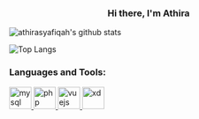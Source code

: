 <h3 align="center">Hi there, I'm Athira</h3>



![athirasyafiqah's github stats](https://github-readme-stats.vercel.app/api?username=athirasyafiqah&count_private=true&show_icons=true&&theme=graywhite&include_all_commits=true)  

![Top Langs](https://github-readme-stats.vercel.app/api/top-langs/?username=athirasyafiqah&theme=graywhite&layout=compact)


<h3 align="left">Languages and Tools:</h3>
<p align="left"> <a href="https://www.mysql.com/" target="_blank"> <img src="https://devicons.github.io/devicon/devicon.git/icons/mysql/mysql-original-wordmark.svg" alt="mysql" width="40" height="40"/> </a> <a href="https://www.php.net" target="_blank"> <img src="https://devicons.github.io/devicon/devicon.git/icons/php/php-original.svg" alt="php" width="40" height="40"/> </a> <a href="https://vuejs.org/" target="_blank"> <img src="https://devicons.github.io/devicon/devicon.git/icons/vuejs/vuejs-original-wordmark.svg" alt="vuejs" width="40" height="40"/> </a> <a href="https://www.adobe.com/products/xd.html" target="_blank"> <img src="https://cdn.worldvectorlogo.com/logos/adobe-xd.svg" alt="xd" width="40" height="40"/> </a> </p>
